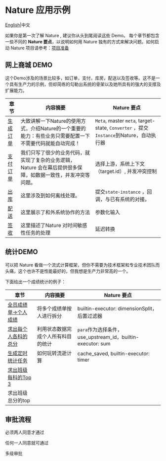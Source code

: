 # Nature 应用示例
[English](README_EN.md)|中文

如果你是第一次了解 Nature , 建议你从头到尾阅读这些 Demo。 每个章节都包含一些不同的 **Nature 要点**，以说明如何用 Nature 独有的方式来解决问题。如何启动 Nature 项目请参考：[项目准备](doc/ZH/prepare.md)

## 网上商城 DEMO

这个Demo涉及的场景比较多，如订单，支付，库房，配送以及签收等。这不是一个具有生产力的示例，但却简练的勾勒出系统的骨架以及她所具有的强大的支撑及扩展能力。

| 章节                                               | 内容摘要                                                     | Nature 要点                                                  |
| -------------------------------------------------- | ------------------------------------------------------------ | ------------------------------------------------------------ |
| [生成订单](doc/ZH/emall/emall-1-order-generate.md) | 大致讲解一下Nature的使用方式，介绍Nature的一个重要的能力：有些业务只需要配置一下不需要代码就能自动完成！ | `Meta`, master `meta`, target-state, `Converter` ，提交`Instance`到Nature，自动执行器 |
| [支付订单](doc/ZH/emall/emall-2-pay-the-bill.md)   | 我们只写了很少的业务代码，就实现了复杂的业务逻辑，Nature 会在幕后提供很多保障，如数据一致性，并发冲突等问题。 | 选择上游，系统上下文（target.id）, 并发冲突控制              |
| [出库](doc/ZH/emall/emall-3-stock-out.md)          | 这里涉及到如何离线处理。                                     | 提交`state-instance` ，回调，与已有系统的对接。              |
| [配送](doc/ZH/emall/emall-4-delivery.md)           | 这里展示了和外系统协作的方法                                 | 参数化输入                                                   |
| [签收](doc/ZH/emall/emall-5-signed.md)             | 这里描述了Nature 对时间敏感性任务的处理                      | 延迟转换                                                     |

## 统计DEMO

可以把 Nature 看做一个流式计算框架，但你不需要为技术框架和专业技术团队而头痛，这个也许不是性能最好的，但我想是生产力非常高的一个。

下面给出一个成绩统计的例子：

| 章节                                                         | 内容摘要                           | Nature 要点                                                |
| ------------------------------------------------------------ | ---------------------------------- | ---------------------------------------------------------- |
| [全员成绩单->个人成绩](doc/ZH/score/score_1_to_persion.md)   | 将多个成绩单按人进行拆分           | builtin-executor: dimensionSplit，后置过滤器               |
| [求出每个人各科的总分](doc/ZH/score/score_2_person_total_score.md) | 利用状态数据完成个人所有科目的统计 | `para`作为选择条件，use_upstream_id，builtin-executor: sum |
| [生成定时统计任务](doc/ZH/score/score_3_make_time_range.md)      | 如何玩转流逝计算                   | cache_saved, builtin-executor: timer                       |
| [求出班级每科的Top 3](doc/ZH/score/score_3_make_time_range.md)   |                                    |                                                            |
| 求出班级总分的top                                            |                                    |                                                            |

## 审批流程

必须两人同意才通过

任何一人同意就可通过

多级审批
